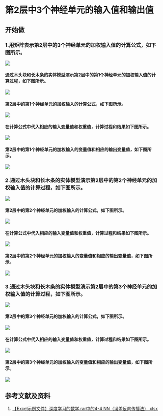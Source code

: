# 第2层中3个神经单元的输入值和输出值

## 开始做

### 1.用矩阵表示第2层中的3个神经单元的加权输入值的计算公式，如下图所示。

![](/images/体验神经网络中的数学原理/第2层中3个神经单元的输入值和输出值/1a00.jpg)

#### 通过木头块和长木条的实体模型演示第2层中的第1个神经单元的加权输入值的计算过程，如下图所示。

![](/images/体验神经网络中的数学原理/第2层中3个神经单元的输入值和输出值/1a0.jpg)

#### 第2层中的第1个神经单元的加权输入的计算公式，如下图所示。

![](/images/体验神经网络中的数学原理/第2层中3个神经单元的输入值和输出值/1a1.jpg)

#### 在计算公式中代入相应的输入变量值和权重值，计算过程和结果如下图所示。

![](/images/体验神经网络中的数学原理/第2层中3个神经单元的输入值和输出值/1a2.jpg)

#### 第2层中的第1个神经单元的加权输入的变量值和相应的输出变量值，如下图所示。

![](/images/体验神经网络中的数学原理/第2层中3个神经单元的输入值和输出值/1a3.jpg)

### 2.通过木头块和长木条的实体模型演示第2层中的第2个神经单元的加权输入值的计算过程，如下图所示。

![](/images/体验神经网络中的数学原理/第2层中3个神经单元的输入值和输出值/2a0.jpg)

#### 第2层中的第2个神经单元的加权输入的计算公式，如下图所示。

![](/images/体验神经网络中的数学原理/第2层中3个神经单元的输入值和输出值/2a1.jpg)

#### 在计算公式中代入相应的输入变量值和权重值，计算过程和结果如下图所示。

![](/images/体验神经网络中的数学原理/第2层中3个神经单元的输入值和输出值/2a2.jpg)

#### 第2层中的第2个神经单元的加权输入的变量值和相应的输出变量值，如下图所示。

![](/images/体验神经网络中的数学原理/第2层中3个神经单元的输入值和输出值/2a3.jpg)

### 3.通过木头块和长木条的实体模型演示第2层中的第3个神经单元的加权输入值的计算过程，如下图所示。

![](/images/体验神经网络中的数学原理/第2层中3个神经单元的输入值和输出值/3a0.jpg)

#### 第2层中的第3个神经单元的加权输入的计算公式，如下图所示。

![](/images/体验神经网络中的数学原理/第2层中3个神经单元的输入值和输出值/3a1.jpg)

#### 在计算公式中代入相应的输入变量值和权重值，计算过程和结果如下图所示。

![](/images/体验神经网络中的数学原理/第2层中3个神经单元的输入值和输出值/3a2.jpg)

#### 第2层中的第3个神经单元的加权输入的变量值和相应的输出变量值，如下图所示。

![](/images/体验神经网络中的数学原理/第2层中3个神经单元的输入值和输出值/3a3.jpg)


## 参考文献及资料

1. [【Excel示例文件】深度学习的数学.rar中的4-4 NN（误差反向传播法）.xlsx](http://www.ituring.com.cn/book/2593)